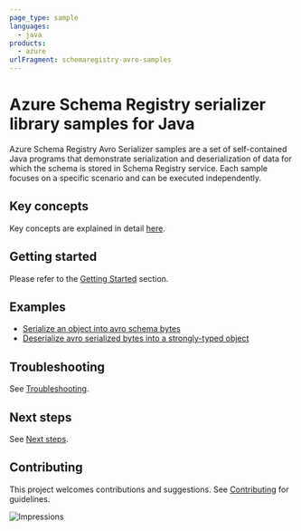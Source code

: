 ```yaml
---
page_type: sample
languages:
  - java
products:
  - azure
urlFragment: schemaregistry-avro-samples
---
```


# Azure Schema Registry serializer library samples for Java

Azure Schema Registry Avro Serializer samples are a set of self-contained Java programs that demonstrate serialization 
and deserialization of data for which the schema is stored in Schema Registry service. Each sample focuses on a 
specific scenario and can be executed independently.

## Key concepts
Key concepts are explained in detail [here][sdk_readme_key_concepts].

## Getting started
Please refer to the [Getting Started][sdk_readme_getting_started] section.

## Examples

- [Serialize an object into avro schema bytes][sample_avro_serialization]
- [Deserialize avro serialized bytes into a strongly-typed object][sample_avro_deserialization]

## Troubleshooting
See [Troubleshooting][sdk_readme_troubleshooting].

## Next steps
See [Next steps][sdk_readme_next_steps].

## Contributing
This project welcomes contributions and suggestions. See [Contributing][sdk_readme_contributing] for guidelines.

<!-- Links -->
[sdk_readme_key_concepts]: https://github.com/Azure/azure-sdk-for-java/blob/master/sdk/schemaregistry/azure-data-schemaregistry-avro/README.md#key-concepts
[sdk_readme_getting_started]: https://github.com/Azure/azure-sdk-for-java/blob/master/sdk/schemaregistry/azure-data-schemaregistry-avro/README.md#getting-started
[sdk_readme_troubleshooting]: https://github.com/Azure/azure-sdk-for-java/blob/master/sdk/schemaregistry/azure-data-schemaregistry-avro/README.md#troubleshooting
[sdk_readme_next_steps]: https://github.com/Azure/azure-sdk-for-java/blob/master/sdk/schemaregistry/azure-data-schemaregistry-avro/README.md#next-steps
[sdk_readme_contributing]: https://github.com/Azure/azure-sdk-for-java/blob/master/sdk/schemaregistry/azure-data-schemaregistry-avro/README.md#contributing
[sample_avro_serialization]: https://github.com/Azure/azure-sdk-for-java/blob/master/sdk/schemaregistry/azure-data-schemaregistry-avro/src/samples/java/com/azure/data/schemaregistry/avro/SchemaRegistryAvroSerializationSample.java
[sample_avro_deserialization]: https://github.com/Azure/azure-sdk-for-java/blob/master/sdk/schemaregistry/azure-data-schemaregistry-avro/src/samples/java/com/azure/data/schemaregistry/avro/SchemaRegistryAvroSerializationSample.java

![Impressions](https://azure-sdk-impressions.azurewebsites.net/api/impressions/azure-sdk-for-java%2Fsdk%schemaregistry%2Fazure-data-schemaregistry-avro%2Fsrc%2Fsamples%2README.png)
